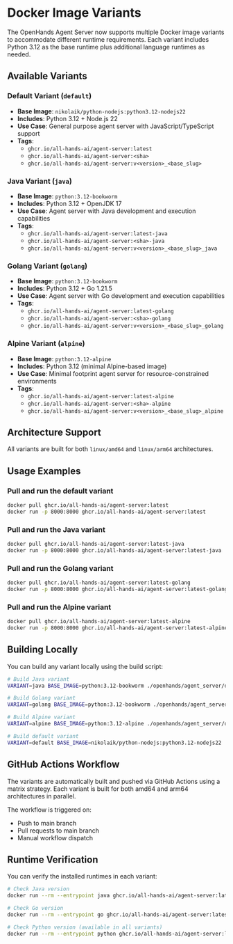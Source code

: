 # Docker Image Variants

The OpenHands Agent Server now supports multiple Docker image variants to accommodate different runtime requirements. Each variant includes Python 3.12 as the base runtime plus additional language runtimes as needed.

## Available Variants

### Default Variant (`default`)
- **Base Image**: `nikolaik/python-nodejs:python3.12-nodejs22`
- **Includes**: Python 3.12 + Node.js 22
- **Use Case**: General purpose agent server with JavaScript/TypeScript support
- **Tags**: 
  - `ghcr.io/all-hands-ai/agent-server:latest`
  - `ghcr.io/all-hands-ai/agent-server:<sha>`
  - `ghcr.io/all-hands-ai/agent-server:v<version>_<base_slug>`

### Java Variant (`java`)
- **Base Image**: `python:3.12-bookworm`
- **Includes**: Python 3.12 + OpenJDK 17
- **Use Case**: Agent server with Java development and execution capabilities
- **Tags**:
  - `ghcr.io/all-hands-ai/agent-server:latest-java`
  - `ghcr.io/all-hands-ai/agent-server:<sha>-java`
  - `ghcr.io/all-hands-ai/agent-server:v<version>_<base_slug>_java`

### Golang Variant (`golang`)
- **Base Image**: `python:3.12-bookworm`
- **Includes**: Python 3.12 + Go 1.21.5
- **Use Case**: Agent server with Go development and execution capabilities
- **Tags**:
  - `ghcr.io/all-hands-ai/agent-server:latest-golang`
  - `ghcr.io/all-hands-ai/agent-server:<sha>-golang`
  - `ghcr.io/all-hands-ai/agent-server:v<version>_<base_slug>_golang`

### Alpine Variant (`alpine`)
- **Base Image**: `python:3.12-alpine`
- **Includes**: Python 3.12 (minimal Alpine-based image)
- **Use Case**: Minimal footprint agent server for resource-constrained environments
- **Tags**:
  - `ghcr.io/all-hands-ai/agent-server:latest-alpine`
  - `ghcr.io/all-hands-ai/agent-server:<sha>-alpine`
  - `ghcr.io/all-hands-ai/agent-server:v<version>_<base_slug>_alpine`

## Architecture Support

All variants are built for both `linux/amd64` and `linux/arm64` architectures.

## Usage Examples

### Pull and run the default variant
```bash
docker pull ghcr.io/all-hands-ai/agent-server:latest
docker run -p 8000:8000 ghcr.io/all-hands-ai/agent-server:latest
```

### Pull and run the Java variant
```bash
docker pull ghcr.io/all-hands-ai/agent-server:latest-java
docker run -p 8000:8000 ghcr.io/all-hands-ai/agent-server:latest-java
```

### Pull and run the Golang variant
```bash
docker pull ghcr.io/all-hands-ai/agent-server:latest-golang
docker run -p 8000:8000 ghcr.io/all-hands-ai/agent-server:latest-golang
```

### Pull and run the Alpine variant
```bash
docker pull ghcr.io/all-hands-ai/agent-server:latest-alpine
docker run -p 8000:8000 ghcr.io/all-hands-ai/agent-server:latest-alpine
```

## Building Locally

You can build any variant locally using the build script:

```bash
# Build Java variant
VARIANT=java BASE_IMAGE=python:3.12-bookworm ./openhands/agent_server/docker/build.sh

# Build Golang variant
VARIANT=golang BASE_IMAGE=python:3.12-bookworm ./openhands/agent_server/docker/build.sh

# Build Alpine variant
VARIANT=alpine BASE_IMAGE=python:3.12-alpine ./openhands/agent_server/docker/build.sh

# Build default variant
VARIANT=default BASE_IMAGE=nikolaik/python-nodejs:python3.12-nodejs22 ./openhands/agent_server/docker/build.sh
```

## GitHub Actions Workflow

The variants are automatically built and pushed via GitHub Actions using a matrix strategy. Each variant is built for both amd64 and arm64 architectures in parallel.

The workflow is triggered on:
- Push to main branch
- Pull requests to main branch
- Manual workflow dispatch

## Runtime Verification

You can verify the installed runtimes in each variant:

```bash
# Check Java version
docker run --rm --entrypoint java ghcr.io/all-hands-ai/agent-server:latest-java -version

# Check Go version
docker run --rm --entrypoint go ghcr.io/all-hands-ai/agent-server:latest-golang version

# Check Python version (available in all variants)
docker run --rm --entrypoint python ghcr.io/all-hands-ai/agent-server:latest --version
```